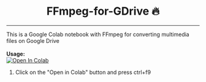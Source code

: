 <h1 align="center">FFmpeg-for-GDrive 🔥</h1> 

<hr>

This is a Google Colab notebook with FFmpeg for converting multimedia files on Google Drive
<br><br><b>Usage:</b>
<br>
<a href="https://colab.research.google.com/github/sawankumar/FFmpeg-for-GDrive/blob/master/FFmpeg_for_GDrive.ipynb" target="_parent\"><img src="https://colab.research.google.com/assets/colab-badge.svg" alt="Open In Colab"/></a>
1. Click on the "Open in Colab" button and press ctrl+f9

